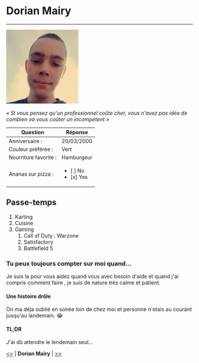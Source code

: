 # Dorian Mairy #
---------------
<img src="image.jpg" widht="200" height="200">

*« Si vous pensez qu'un professionnel coûte cher, vous n'avez pas idée de combien va vous coûter un incompétent »*


| Question | Réponse |
| ----------- | ----------- |
| Anniversaire : | 20/03/2000 |
| Couleur préférée : | Vert |
| Nourriture favorite : | Hamburgeur |
| Ananas sur pizza : | <ul><li>[ ] No<li>[x] Yes</ul> |


## Passe-temps ##

1. Karting
2. Cuisine
3. Gaming
    1. Call of Duty : Warzone
    2. Satisfactory
    3. Battlefield 5

### Tu peux toujours compter sur moi quand... ###

Je suis la pour vous aidez quand vous avec besoin d'aide et quand 
j'ai compris comment faire , je suis de nature trés calme et patient.

#### Une histoire drôle ####

On ma déja oublié en soirée loin de chez moi et personne 
n'etais au courant jusqu'au landemain. :joy:

#### TL;DR ####

J'ai dû attendre le lendemain seul...

[<<](https://github.com/luuduc34/perso_info/blob/main/README.md) | **Dorian Mairy** | [>>](https://github.com/QuentinMotte/markdown-challenge/blob/main/README.md)
